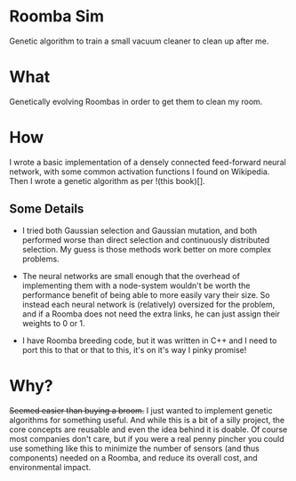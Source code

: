# Roomba Sim
Genetic algorithm to train a small vacuum cleaner to clean up after me.

# What
Genetically evolving Roombas in order to get them to clean my room.

# How
I wrote a basic implementation of a densely connected feed-forward neural
network, with some common activation functions I found on Wikipedia. Then I
wrote a genetic algorithm as per !(this book)[].

## Some Details
- I tried both Gaussian selection and Gaussian mutation, and both performed
  worse than direct selection and continuously distributed selection. My guess 
  is those methods work better on more complex problems.

- The neural networks are small enough that the overhead of implementing them
  with a node-system wouldn't be worth the performance benefit of being able to
  more easily vary their size. So instead each neural network is (relatively)
  oversized for the problem, and if a Roomba does not need the extra links, he
  can just assign their weights to 0 or 1.

- I have Roomba breeding code, but it was written in C++ and I need to port this
  to that or that to this, it's on it's way I pinky promise!

# Why?
~~Seemed easier than buying a broom.~~ I just wanted to implement genetic
algorithms for something useful. And while this is a bit of a silly project, the
core concepts are reusable and even the idea behind it is doable. Of course most
companies don't care, but if you were a real penny pincher you could use
something like this to minimize the number of sensors (and thus components)
needed on a Roomba, and reduce its overall cost, and environmental impact.
